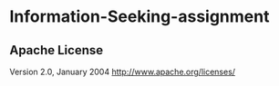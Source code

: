 # Information-Seeking-assignment
## Apache License
  Version 2.0, January 2004
  http://www.apache.org/licenses/
